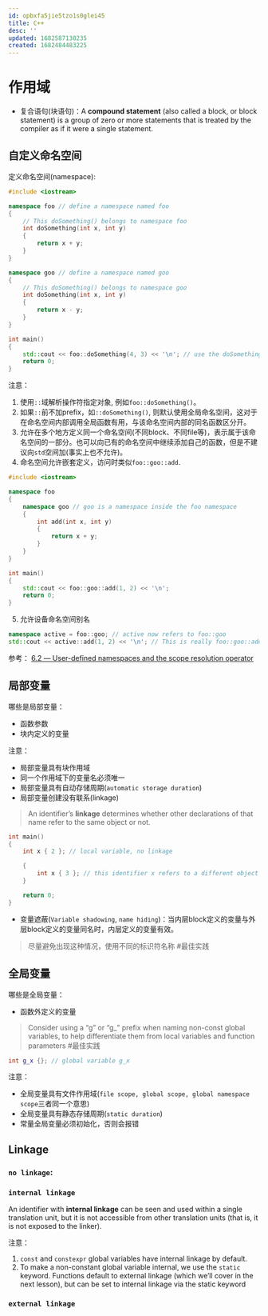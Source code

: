 ```yaml
---
id: opbxfa5jie5tzo1s0glei45
title: C++
desc: ''
updated: 1682587130235
created: 1682484483225
---
```


# 作用域

- 复合语句(块语句)：A **compound statement** (also called a block, or block statement) is a group of zero or more statements that is treated by the compiler as if it were a single statement.

## 自定义命名空间  

定义命名空间(namespace):
``` c++
#include <iostream>

namespace foo // define a namespace named foo
{
    // This doSomething() belongs to namespace foo
    int doSomething(int x, int y)
    {
        return x + y;
    }
}

namespace goo // define a namespace named goo
{
    // This doSomething() belongs to namespace goo
    int doSomething(int x, int y)
    {
        return x - y;
    }
}

int main()
{
    std::cout << foo::doSomething(4, 3) << '\n'; // use the doSomething() that exists in namespace foo
    return 0;
}
```
注意：  
1. 使用`::`域解析操作符指定对象, 例如`foo::doSomething()`。
2. 如果`::`前不加prefix，如`::doSomething()`, 则默认使用全局命名空间，这对于在命名空间内部调用全局函数有用，与该命名空间内部的同名函数区分开。
3. 允许在多个地方定义同一个命名空间(不同block、不同file等)，表示属于该命名空间的一部分。也可以向已有的命名空间中继续添加自己的函数，但是不建议向`std`空间加(事实上也不允许)。
4. 命名空间允许嵌套定义，访问时类似`foo::goo::add`.
``` c++
#include <iostream>

namespace foo
{
    namespace goo // goo is a namespace inside the foo namespace
    {
        int add(int x, int y)
        {
            return x + y;
        }
    }
}

int main()
{
    std::cout << foo::goo::add(1, 2) << '\n';
    return 0;
}
```
5. 允许设备命名空间别名

``` c++
namespace active = foo::goo; // active now refers to foo::goo
std::cout << active::add(1, 2) << '\n'; // This is really foo::goo::add()
```

参考： [6.2 — User-defined namespaces and the scope resolution operator](https://www.learncpp.com/cpp-tutorial/user-defined-namespaces-and-the-scope-resolution-operator/)

## 局部变量

哪些是局部变量：
   - 函数参数
   - 块内定义的变量

注意：
- 局部变量具有块作用域
- 同一个作用域下的变量名必须唯一
- 局部变量具有自动存储周期(`automatic storage duration`)
- 局部变量创建没有联系(linkage)
>An identifier’s **linkage** determines whether other declarations of that name refer to the same object or not.
``` c++
int main()
{
    int x { 2 }; // local variable, no linkage

    {
        int x { 3 }; // this identifier x refers to a different object than the previous x
    }

    return 0;
}
```
- 变量遮蔽(`Variable shadowing`, `name hiding`)：当内层block定义的变量与外层block定义的变量同名时，内层定义的变量有效。
> 尽量避免出现这种情况，使用不同的标识符名称 #最佳实践

## 全局变量
哪些是全局变量：
   - 函数外定义的变量

> Consider using a “g” or “g_” prefix when naming non-const global variables, to help differentiate them from local variables and function parameters #最佳实践
``` c++
int g_x {}; // global variable g_x
```

注意：
- 全局变量具有文件作用域(`file scope, global scope, global namespace scope`三者同一个意思)
- 全局变量具有静态存储周期(`static duration`)
- 常量全局变量必须初始化，否则会报错

## Linkage
### `no linkage`:
### `internal linkage`

An identifier with **internal linkage** can be seen and used within a single translation unit, but it is not accessible from other translation units (that is, it is not exposed to the linker).

注意：
1. `const` and `constexpr` global variables have internal linkage by default.
2. To make a non-constant global variable internal, we use the `static` keyword.
 Functions default to external linkage (which we’ll cover in the next lesson), but can be set to internal linkage via the static keyword

### `external linkage`
